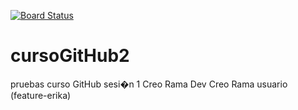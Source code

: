 [![Board Status](https://dev.azure.com/erikafh/426d2338-cad6-491d-9583-37e58e6c858e/eefdbea3-7ef5-4cb8-aedb-7f99d2417067/_apis/work/boardbadge/235dca60-1e98-4083-a0b5-435308343a74)](https://dev.azure.com/erikafh/426d2338-cad6-491d-9583-37e58e6c858e/_boards/board/t/eefdbea3-7ef5-4cb8-aedb-7f99d2417067/Microsoft.RequirementCategory)
# cursoGitHub2
 pruebas curso GitHub sesi�n 1
 Creo Rama Dev
 Creo Rama usuario (feature-erika)
 
